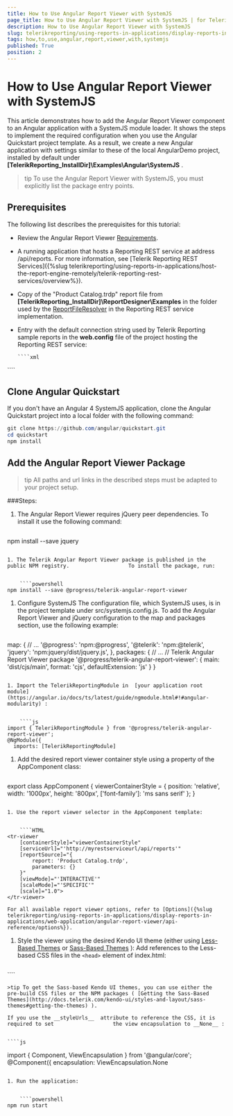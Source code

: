 ```yaml
---
title: How to Use Angular Report Viewer with SystemJS
page_title: How to Use Angular Report Viewer with SystemJS | for Telerik Reporting Documentation
description: How to Use Angular Report Viewer with SystemJS
slug: telerikreporting/using-reports-in-applications/display-reports-in-applications/web-application/angular-report-viewer/how-to-use-angular-report-viewer-with-systemjs
tags: how,to,use,angular,report,viewer,with,systemjs
published: True
position: 2
---
```


# How to Use Angular Report Viewer with SystemJS



This article demonstrates how to add the Angular Report Viewer component to an Angular application with a SystemJS module loader.         It shows the steps to implement the required configuration when you use the Angular Quickstart project template. As a result, we create a         new Angular application with settings similar to these of the local AngularDemo project, installed by default         under __[TelerikReporting_InstallDir]\Examples\Angular\SystemJS__ .       

>tip To use the Angular Report Viewer with SystemJS, you must explicitly list the package entry points.         

## Prerequisites

The following list describes the prerequisites for this tutorial:         

* Review the Angular Report Viewer [Requirements](e05255e3-dbe4-41b1-8d08-6de0fed3868c#Requirements).             

* A running application that hosts a Reporting REST service at address /api/reports. For more information, see               [Telerik Reporting REST Services]({%slug telerikreporting/using-reports-in-applications/host-the-report-engine-remotely/telerik-reporting-rest-services/overview%}).             

* Copy of the "Product Catalog.trdp" report file from __[TelerikReporting_InstallDir]\ReportDesigner\Examples__                in the folder used by the  [ReportFileResolver](/reporting/api/Telerik.Reporting.Services.WebApi.ReportFileResolver)                in the Reporting REST service implementation.             

* Entry with the default connection string used by Telerik Reporting sample reports in the __web.config__  file               of the project hosting the Reporting REST service:             

    
      ````xml
<connectionStrings>
     <add name="Telerik.Reporting.Examples.CSharp.Properties.Settings.TelerikConnectionString"
                connectionString="Data Source=(local);Initial Catalog=AdventureWorks;Integrated Security=SSPI"
                providerName="System.Data.SqlClient" />
</connectionStrings>
````

## Clone Angular Quickstart

If you don't have an Angular 4 SystemJS application,           clone the Angular Quickstart project into a local folder with the following command:         

    
````powershell
git clone https://github.com/angular/quickstart.git
cd quickstart
npm install
````

## Add the Angular Report Viewer Package

>tip All paths and url links in the described steps must be adapted to your project setup.           

###Steps:

1. The Angular Report Viewer requires jQuery peer dependencies. To install it use the following command:

    
    ````powershell
npm install --save jquery
````

1. The Telerik Angular Report Viewer package is published in the public NPM registry.                   To install the package, run:                 

    
    ````powershell
npm install --save @progress/telerik-angular-report-viewer
````

1. Configure SystemJS    The configuration file, which SystemJS uses, is in the project template under src/systemjs.config.js.                     To add the Angular Report Viewer and jQuery configuration to the map and packages section, use the following example:                 

    
    ````js
map: {
  // ...
  '@progress': 'npm:@progress',
  '@telerik': 'npm:@telerik',
  'jquery': 'npm:jquery/dist/jquery.js',
},
packages: {
  // ...
  // Telerik Angular Report Viewer package
  '@progress/telerik-angular-report-viewer': {
    main: 'dist/cjs/main',
    format: 'cjs',
    defaultExtension: 'js'
  }
}
````

1. Import the TelerikReportingModule in  [your application root module](https://angular.io/docs/ts/latest/guide/ngmodule.html#!#angular-modularity) :                 

    
    ````js
import { TelerikReportingModule } from '@progress/telerik-angular-report-viewer';
@NgModule({
  imports: [TelerikReportingModule]
````

1. Add the desired report viewer container style using a property of the AppComponent class:

    
    ````js
export class AppComponent {
  viewerContainerStyle = {
    position: 'relative',
    width: '1000px',
    height: '800px',
    ['font-family']: 'ms sans serif'
  };
}
````

1. Use the report viewer selector in the AppComponent template:

    
    ````HTML
<tr-viewer
    [containerStyle]="viewerContainerStyle"
    [serviceUrl]="'http://myrestserviceurl/api/reports'"
    [reportSource]="{
        report: 'Product Catalog.trdp',
        parameters: {}
    }"
    [viewMode]="'INTERACTIVE'"
    [scaleMode]="'SPECIFIC'"
    [scale]="1.0">
</tr-viewer>
````

    For all available report viewer options, refer to [Options]({%slug telerikreporting/using-reports-in-applications/display-reports-in-applications/web-application/angular-report-viewer/api-reference/options%}).                 

1. Style the viewer using the desired Kendo UI theme (еither using  [Less-Based Themes](http://docs.telerik.com/kendo-ui/styles-and-layout/appearance-styling)  or  [Sass-Based Themes](http://docs.telerik.com/kendo-ui/styles-and-layout/sass-themes) ):                     Add references to the Less-based CSS files in the ```<head>``` element of index.html:

    
    ````html
<!-- The required Less-based styles -->
<link href="https://kendo.cdn.telerik.com/ {{site.kendosubsetversion}} /styles/kendo.common.min.css" rel="stylesheet" />
<link href="https://kendo.cdn.telerik.com/ {{site.kendosubsetversion}} /styles/kendo.blueopal.min.css" rel="stylesheet" />
````

    >tip To get the Sass-based Kendo UI themes, you can use either the pre-build CSS files or the NPM packages ( [Getting the Sass-Based Themes](http://docs.telerik.com/kendo-ui/styles-and-layout/sass-themes#getting-the-themes) ).                   

    If you use the __styleUrls__  attribute to reference the CSS, it is required to set                   the view encapsulation to __None__ :                 

    
    ````js
import { Component, ViewEncapsulation } from '@angular/core';
@Component({
  encapsulation: ViewEncapsulation.None
````

1. Run the application:

    
    ````powershell
npm run start
````


